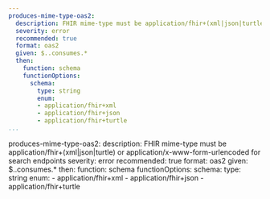 ```yaml
---
produces-mime-type-oas2:
  description: FHIR mime-type must be application/fhir+(xml|json|turtle) or application/x-www-form-urlencoded for search endpoints
  severity: error
  recommended: true
  format: oas2
  given: $..consumes.*
  then:
    function: schema
    functionOptions:
      schema:
        type: string
        enum:
        - application/fhir+xml
        - application/fhir+json
        - application/fhir+turtle
...
```

produces-mime-type-oas2:
  description: FHIR mime-type must be application/fhir+(xml|json|turtle) or application/x-www-form-urlencoded for search endpoints
  severity: error
  recommended: true
  format: oas2
  given: $..consumes.*
  then:
    function: schema
    functionOptions:
      schema:
        type: string
        enum:
        - application/fhir+xml
        - application/fhir+json
        - application/fhir+turtle
